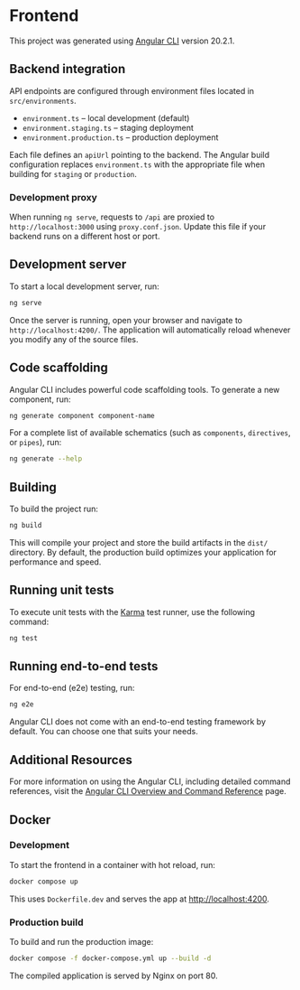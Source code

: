# Frontend

This project was generated using [Angular CLI](https://github.com/angular/angular-cli) version 20.2.1.

## Backend integration

API endpoints are configured through environment files located in `src/environments`.

- `environment.ts` – local development (default)
- `environment.staging.ts` – staging deployment
- `environment.production.ts` – production deployment

Each file defines an `apiUrl` pointing to the backend. The Angular build configuration
replaces `environment.ts` with the appropriate file when building for `staging` or `production`.

### Development proxy

When running `ng serve`, requests to `/api` are proxied to `http://localhost:3000` using
`proxy.conf.json`. Update this file if your backend runs on a different host or port.

## Development server

To start a local development server, run:

```bash
ng serve
```

Once the server is running, open your browser and navigate to `http://localhost:4200/`. The application will automatically reload whenever you modify any of the source files.

## Code scaffolding

Angular CLI includes powerful code scaffolding tools. To generate a new component, run:

```bash
ng generate component component-name
```

For a complete list of available schematics (such as `components`, `directives`, or `pipes`), run:

```bash
ng generate --help
```

## Building

To build the project run:

```bash
ng build
```

This will compile your project and store the build artifacts in the `dist/` directory. By default, the production build optimizes your application for performance and speed.

## Running unit tests

To execute unit tests with the [Karma](https://karma-runner.github.io) test runner, use the following command:

```bash
ng test
```

## Running end-to-end tests

For end-to-end (e2e) testing, run:

```bash
ng e2e
```

Angular CLI does not come with an end-to-end testing framework by default. You can choose one that suits your needs.

## Additional Resources

For more information on using the Angular CLI, including detailed command references, visit the [Angular CLI Overview and Command Reference](https://angular.dev/tools/cli) page.

## Docker

### Development

To start the frontend in a container with hot reload, run:

```bash
docker compose up
```

This uses `Dockerfile.dev` and serves the app at <http://localhost:4200>.

### Production build

To build and run the production image:

```bash
docker compose -f docker-compose.yml up --build -d
```

The compiled application is served by Nginx on port 80.
